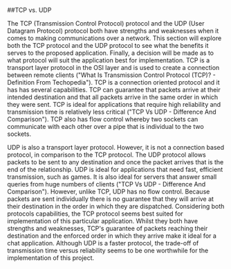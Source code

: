 ##TCP vs. UDP

The TCP (Transmission Control Protocol) protocol and the UDP (User Datagram Protocol) protocol both have strengths and weaknesses when it comes to making communications over a network. This section will explore both the TCP protocol and the UDP protocol to see what the benefits it serves to the proposed application. Finally, a decision will be made as to what protocol will suit the application best for implementation.  TCP is a transport layer protocol in the OSI layer and is used to create a connection between remote clients ("What Is Transmission Control Protocol (TCP)? - Definition From Techopedia"). TCP is a connection oriented protocol and it has has several capabilities. TCP can guarantee that packets arrive at their intended destination and that all packets arrive in the same order in which they were sent. TCP is ideal for applications that require high reliability and transmission time is relatively less critical ("TCP Vs UDP - Difference And Comparison"). TCP also has flow control whereby two sockets can communicate with each other over a pipe that is individual to the two sockets. 

UDP is also a transport layer protocol. However, it is not a connection based protocol, in comparison to the TCP protocol. The UDP protocol allows packets to be sent to any destination and once the packet arrives that is the end of the relationship. UDP is ideal for applications that need fast, efficient transmission, such as games. It is also ideal for servers that answer small queries from huge numbers of clients ("TCP Vs UDP - Difference And Comparison"). However, unlike TCP, UDP has no flow control. Because packets are sent individually there is no guarantee that they will arrive at their destination in the order in which they are dispatched. Considering both protocols capabilities, the TCP protocol seems best suited for implementation of this particular application. Whilst they both have strengths and weaknesses, TCP's guarantee of packets reaching their destination and the enforced order in which they arrive make it ideal for a chat application. Although UDP is a faster protocol, the trade-off of transmission time versus reliability seems to be one worthwhile for the implementation of this project. 


